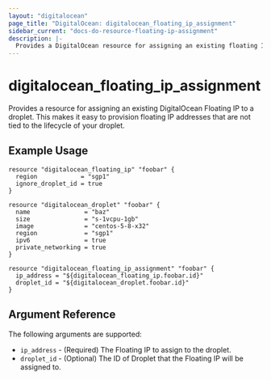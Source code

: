 ```yaml
---
layout: "digitalocean"
page_title: "DigitalOcean: digitalocean_floating_ip_assignment"
sidebar_current: "docs-do-resource-floating-ip-assignment"
description: |-
  Provides a DigitalOcean resource for assigning an existing floating IP to a droplet.
---
```


# digitalocean\_floating_ip_assignment

Provides a resource for assigning an existing DigitalOcean Floating IP to a droplet. This
makes it easy to provision floating IP addresses that are not tied to the lifecycle of your
droplet.

## Example Usage

```hcl
resource "digitalocean_floating_ip" "foobar" {
  region            = "sgp1"
  ignore_droplet_id = true
}

resource "digitalocean_droplet" "foobar" {
  name               = "baz"
  size               = "s-1vcpu-1gb"
  image              = "centos-5-8-x32"
  region             = "sgp1"
  ipv6               = true
  private_networking = true
}

resource "digitalocean_floating_ip_assignment" "foobar" {
  ip_address = "${digitalocean_floating_ip.foobar.id}"
  droplet_id = "${digitalocean_droplet.foobar.id}"
}
```

## Argument Reference

The following arguments are supported:

* `ip_address` - (Required) The Floating IP to assign to the droplet.
* `droplet_id` - (Optional) The ID of Droplet that the Floating IP will be assigned to.

